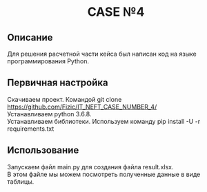 <h1 align="center">CASE №4</h1>
<h2 align="center">
  
## Описание
Для решения расчетной части кейса был написан код на языке программирования Python. 

## Первичная настройка
  Скачиваем проект. Командой git clone https://github.com/Fizic/IT_NEFT_CASE_NUMBER_4/ <br />
  Устанавливаем python 3.6.8.<br />
  Устанавливаем библиотеки. Используем команду pip install -U -r requirements.txt <br />
## Использование
  Запускаем файл main.py для создания файла result.xlsx.<br />
  В этом файле мы можем посмотреть полученные данные в виде таблицы.<br />
  <br />
